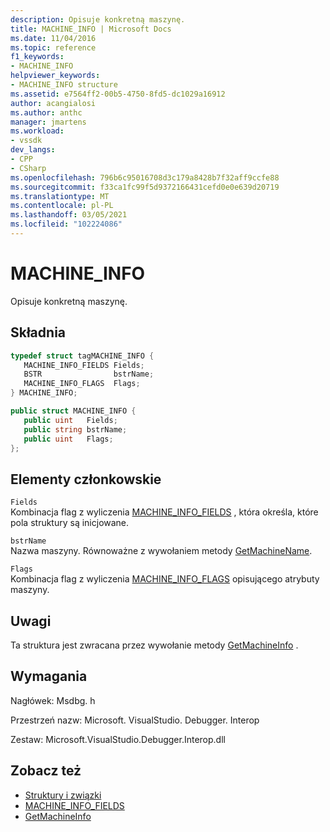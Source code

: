 ```yaml
---
description: Opisuje konkretną maszynę.
title: MACHINE_INFO | Microsoft Docs
ms.date: 11/04/2016
ms.topic: reference
f1_keywords:
- MACHINE_INFO
helpviewer_keywords:
- MACHINE_INFO structure
ms.assetid: e7564ff2-00b5-4750-8fd5-dc1029a16912
author: acangialosi
ms.author: anthc
manager: jmartens
ms.workload:
- vssdk
dev_langs:
- CPP
- CSharp
ms.openlocfilehash: 796b6c95016708d3c179a8428b7f32aff9ccfe88
ms.sourcegitcommit: f33ca1fc99f5d9372166431cefd0e0e639d20719
ms.translationtype: MT
ms.contentlocale: pl-PL
ms.lasthandoff: 03/05/2021
ms.locfileid: "102224086"
---
```

# <a name="machine_info"></a>MACHINE_INFO
Opisuje konkretną maszynę.

## <a name="syntax"></a>Składnia

```cpp
typedef struct tagMACHINE_INFO { 
   MACHINE_INFO_FIELDS Fields;
   BSTR                bstrName;
   MACHINE_INFO_FLAGS  Flags;
} MACHINE_INFO;
```

```csharp
public struct MACHINE_INFO { 
   public uint   Fields;
   public string bstrName;
   public uint   Flags;
};
```

## <a name="members"></a>Elementy członkowskie
 `Fields`\
 Kombinacja flag z wyliczenia [MACHINE_INFO_FIELDS](../../../extensibility/debugger/reference/machine-info-fields.md) , która określa, które pola struktury są inicjowane.

 `bstrName`\
 Nazwa maszyny. Równoważne z wywołaniem metody [GetMachineName](../../../extensibility/debugger/reference/idebugcoreserver2-getmachinename.md).

 `Flags`\
 Kombinacja flag z wyliczenia [MACHINE_INFO_FLAGS](../../../extensibility/debugger/reference/machine-info-flags.md) opisującego atrybuty maszyny.

## <a name="remarks"></a>Uwagi
 Ta struktura jest zwracana przez wywołanie metody [GetMachineInfo](../../../extensibility/debugger/reference/idebugcoreserver2-getmachineinfo.md) .

## <a name="requirements"></a>Wymagania
 Nagłówek: Msdbg. h

 Przestrzeń nazw: Microsoft. VisualStudio. Debugger. Interop

 Zestaw: Microsoft.VisualStudio.Debugger.Interop.dll

## <a name="see-also"></a>Zobacz też
- [Struktury i związki](../../../extensibility/debugger/reference/structures-and-unions.md)
- [MACHINE_INFO_FIELDS](../../../extensibility/debugger/reference/machine-info-fields.md)
- [GetMachineInfo](../../../extensibility/debugger/reference/idebugcoreserver2-getmachineinfo.md)
